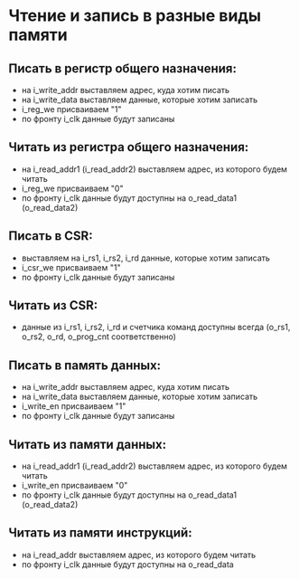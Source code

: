 # Чтение и запись в разные виды памяти

## Писать в регистр общего назначения:
- на i_write_addr выставляем адрес, куда хотим писать
- на i_write_data выставляем данные, которые хотим записать
- i_reg_we присваиваем "1"
- по фронту i_clk данные будут записаны

## Читать из регистра общего назначения:
- на i_read_addr1 (i_read_addr2) выставляем адрес, из которого будем читать
- i_reg_we присваиваем "0"
- по фронту i_clk данные будут доступны на o_read_data1 (o_read_data2)

## Писать в CSR:
- выставляем на i_rs1, i_rs2, i_rd данные, которые хотим записать
- i_csr_we присваиваем "1"
- по фронту i_clk данные будут записаны

## Читать из CSR:
- данные из  i_rs1, i_rs2, i_rd и счетчика команд доступны всегда (o_rs1, o_rs2, o_rd, o_prog_cnt соответственно)

## Писать в память данных:
- на i_write_addr выставляем адрес, куда хотим писать
- на i_write_data выставляем данные, которые хотим записать
- i_write_en присваиваем "1"
- по фронту i_clk данные будут записаны

## Читать из памяти данных:
- на i_read_addr1 (i_read_addr2) выставляем адрес, из которого будем читать
- i_write_en присваиваем "0"
- по фронту i_clk данные будут доступны на o_read_data1 (o_read_data2)

## Читать из памяти инструкций:
- на i_read_addr выставляем адрес, из которого будем читать
- по фронту i_clk данные будут доступны на o_read_data
